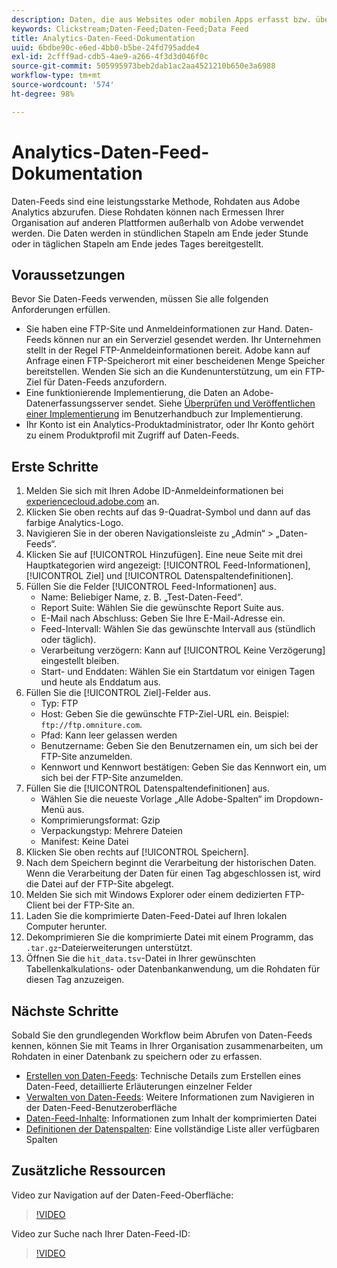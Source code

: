 ```yaml
---
description: Daten, die aus Websites oder mobilen Apps erfasst bzw. über Web-Service-APIs oder Datenquellen hochgeladen werden, werden im Adobe Data Warehouse verarbeitet und gespeichert. Diese Clickstream-Rohdaten bilden die Grundlage für den Datensatz, der von Adobe Analytics genutzt wird.
keywords: Clickstream;Daten-Feed;Daten-Feed;Data Feed
title: Analytics-Daten-Feed-Dokumentation
uuid: 6bdbe90c-e6ed-4bb0-b5be-24fd795adde4
exl-id: 2cfff9ad-cdb5-4ae9-a266-4f3d3d046f0c
source-git-commit: 505995973beb2dab1ac2aa4521210b650e3a6988
workflow-type: tm+mt
source-wordcount: '574'
ht-degree: 98%

---
```


# Analytics-Daten-Feed-Dokumentation

Daten-Feeds sind eine leistungsstarke Methode, Rohdaten aus Adobe Analytics abzurufen. Diese Rohdaten können nach Ermessen Ihrer Organisation auf anderen Plattformen außerhalb von Adobe verwendet werden. Die Daten werden in stündlichen Stapeln am Ende jeder Stunde oder in täglichen Stapeln am Ende jedes Tages bereitgestellt.

## Voraussetzungen

Bevor Sie Daten-Feeds verwenden, müssen Sie alle folgenden Anforderungen erfüllen.

* Sie haben eine FTP-Site und Anmeldeinformationen zur Hand. Daten-Feeds können nur an ein Serverziel gesendet werden. Ihr Unternehmen stellt in der Regel FTP-Anmeldeinformationen bereit. Adobe kann auf Anfrage einen FTP-Speicherort mit einer bescheidenen Menge Speicher bereitstellen. Wenden Sie sich an die Kundenunterstützung, um ein FTP-Ziel für Daten-Feeds anzufordern.
* Eine funktionierende Implementierung, die Daten an Adobe-Datenerfassungsserver sendet. Siehe [Überprüfen und Veröffentlichen einer Implementierung](/help/implement/launch/validate-publish-prod.md) im Benutzerhandbuch zur Implementierung.
* Ihr Konto ist ein Analytics-Produktadministrator, oder Ihr Konto gehört zu einem Produktprofil mit Zugriff auf Daten-Feeds.

## Erste Schritte

1. Melden Sie sich mit Ihren Adobe ID-Anmeldeinformationen bei [experiencecloud.adobe.com](https://experiencecloud.adobe.com) an.
2. Klicken Sie oben rechts auf das 9-Quadrat-Symbol und dann auf das farbige Analytics-Logo.
3. Navigieren Sie in der oberen Navigationsleiste zu „Admin“ > „Daten-Feeds“.
4. Klicken Sie auf [!UICONTROL Hinzufügen]. Eine neue Seite mit drei Hauptkategorien wird angezeigt: [!UICONTROL Feed-Informationen], [!UICONTROL Ziel] und [!UICONTROL Datenspaltendefinitionen].
5. Füllen Sie die Felder [!UICONTROL Feed-Informationen] aus.
   * Name: Beliebiger Name, z. B. „Test-Daten-Feed“.
   * Report Suite: Wählen Sie die gewünschte Report Suite aus.
   * E-Mail nach Abschluss: Geben Sie Ihre E-Mail-Adresse ein.
   * Feed-Intervall: Wählen Sie das gewünschte Intervall aus (stündlich oder täglich).
   * Verarbeitung verzögern: Kann auf [!UICONTROL Keine Verzögerung] eingestellt bleiben.
   * Start- und Enddaten: Wählen Sie ein Startdatum vor einigen Tagen und heute als Enddatum aus.
6. Füllen Sie die [!UICONTROL Ziel]-Felder aus.
   * Typ: FTP
   * Host: Geben Sie die gewünschte FTP-Ziel-URL ein. Beispiel: `ftp://ftp.omniture.com`.
   * Pfad: Kann leer gelassen werden
   * Benutzername: Geben Sie den Benutzernamen ein, um sich bei der FTP-Site anzumelden.
   * Kennwort und Kennwort bestätigen: Geben Sie das Kennwort ein, um sich bei der FTP-Site anzumelden.
7. Füllen Sie die [!UICONTROL Datenspaltendefinitionen] aus.
   * Wählen Sie die neueste Vorlage „Alle Adobe-Spalten“ im Dropdown-Menü aus.
   * Komprimierungsformat: Gzip
   * Verpackungstyp: Mehrere Dateien
   * Manifest: Keine Datei
8. Klicken Sie oben rechts auf [!UICONTROL Speichern].
9. Nach dem Speichern beginnt die Verarbeitung der historischen Daten. Wenn die Verarbeitung der Daten für einen Tag abgeschlossen ist, wird die Datei auf der FTP-Site abgelegt.
10. Melden Sie sich mit Windows Explorer oder einem dedizierten FTP-Client bei der FTP-Site an.
11. Laden Sie die komprimierte Daten-Feed-Datei auf Ihren lokalen Computer herunter.
12. Dekomprimieren Sie die komprimierte Datei mit einem Programm, das `.tar.gz`-Dateierweiterungen unterstützt.
13. Öffnen Sie die `hit_data.tsv`-Datei in Ihrer gewünschten Tabellenkalkulations- oder Datenbankanwendung, um die Rohdaten für diesen Tag anzuzeigen.

## Nächste Schritte

Sobald Sie den grundlegenden Workflow beim Abrufen von Daten-Feeds kennen, können Sie mit Teams in Ihrer Organisation zusammenarbeiten, um Rohdaten in einer Datenbank zu speichern oder zu erfassen.

* [Erstellen von Daten-Feeds](create-feed.md): Technische Details zum Erstellen eines Daten-Feed, detaillierte Erläuterungen einzelner Felder
* [Verwalten von Daten-Feeds](df-manage-feeds.md): Weitere Informationen zum Navigieren in der Daten-Feed-Benutzeroberfläche
* [Daten-Feed-Inhalte](c-df-contents/datafeeds-contents.md): Informationen zum Inhalt der komprimierten Datei
* [Definitionen der Datenspalten](c-df-contents/datafeeds-reference.md): Eine vollständige Liste aller verfügbaren Spalten

## Zusätzliche Ressourcen

Video zur Navigation auf der Daten-Feed-Oberfläche:

>[!VIDEO](https://video.tv.adobe.com/v/25452/?quality=12)

Video zur Suche nach Ihrer Daten-Feed-ID:

>[!VIDEO](https://video.tv.adobe.com/v/335747/?quality=12)
